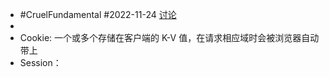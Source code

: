 - #CruelFundamental #2022-11-24 [讨论](https://github.com/CYZH1307/CruelFundamental/tree/main/homework/202211/24)
-
- Cookie: 一个或多个存储在客户端的 K-V 值，在请求相应域时会被浏览器自动带上
- Session：